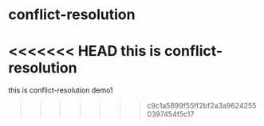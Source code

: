 # conflict-resolution
<<<<<<< HEAD
this is conflict-resolution
=======

this is conflict-resolution demo1
>>>>>>> c9c1a5899f55ff2bf2a3a96242550397454f5c17
